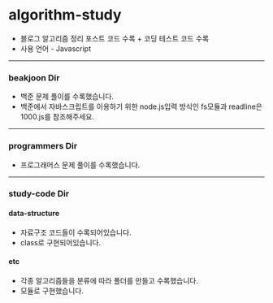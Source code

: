 # algorithm-study
- 블로그 알고리즘 정리 포스트 코드 수록 + 코딩 테스트 코드 수록
- 사용 언어 - Javascript

-------------------------------------------
### beakjoon Dir
- 백준 문제 풀이를 수록했습니다.  
- 백준에서 자바스크립트를 이용하기 위한 node.js입력 방식인 fs모듈과 readline은 1000.js를 참조해주세요.

-------------------------------------------
### programmers Dir
- 프로그래머스 문제 풀이를 수록했습니다.

-------------------------------------------
### study-code Dir  
#### data-structure
- 자료구조 코드들이 수록되어있습니다.  
- class로 구현되어있습니다.
#### etc
- 각종 알고리즘들을 분류에 따라 폴더를 만들고 수록했습니다.  
- 모듈로 구현했습니다.
